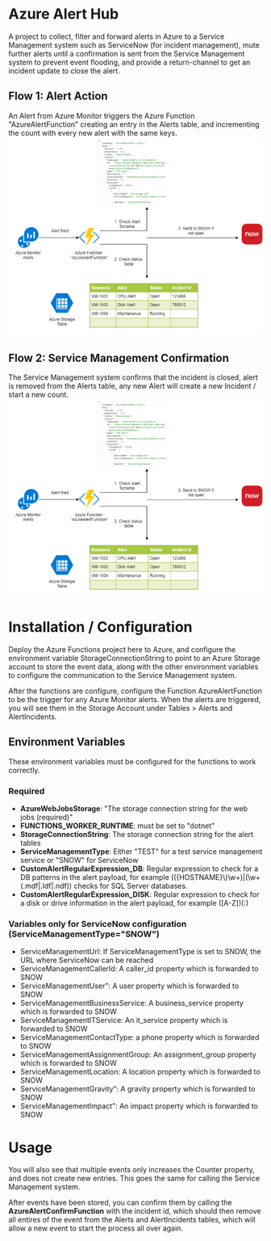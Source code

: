 # Azure Alert Hub
A project to collect, filter and forward alerts in Azure to a Service Management system such as ServiceNow (for incident management), mute further alerts until a confirmation is sent from the Service Management system to prevent event flooding, and provide a return-channel to get an incident update to close the alert.

## Flow 1: Alert Action
An Alert from Azure Monitor triggers the Azure Function "AzureAlertFunction" creating an entry in the Alerts table, and incrementing the count with every new alert with the same keys.
![Alert Flow 1](img/AlertFlow1.png "text")

## Flow 2: Service Management Confirmation
The Service Management system confirms that the incident is closed, alert is removed from the Alerts table, any new Alert will create a new Incident / start a new count.
![Alert Flow 2](img/AlertFlow1.png "text")

# Installation / Configuration
Deploy the Azure Functions project here to Azure, and configure the environment variable StorageConnectionString to point to an Azure Storage account to store the event data, along with the other environment variables to configure the communication to the Service Management system.

After the functions are configure, configure the Function AzureAlertFunction to be the trigger for any Azure Monitor alerts.  When the alerts are triggered, you will see them in the Storage Account under Tables > Alerts and AlertIncidents.

## Environment Variables
These environment variables must be configured for the functions to work correctly.

### Required 

- **AzureWebJobsStorage**: "The storage connection string for the web jobs (required)"
- **FUNCTIONS_WORKER_RUNTIME**: must be set to "dotnet"
- **StorageConnectionString**: The storage connection string for the alert tables
- **ServiceManagementType**: Either "TEST" for a test service management service or "SNOW" for ServiceNow
- **CustomAlertRegularExpression_DB**: Regular expression to check for a DB patterns in the alert payload, for example (({HOSTNAME}\\)\w+)|(\w+(.mdf|.ldf|.ndf)) checks for SQL Server databases.
- **CustomAlertRegularExpression_DISK**: Regular expression to check for a disk or drive information in the alert payload, for example ([A-Z])(:)

### Variables only for ServiceNow configuration (ServiceManagementType="SNOW")
- ServiceManagementUrl: If ServiceManagementType is set to SNOW, the URL where ServiceNow can be reached
- ServiceManagementCallerId: A caller_id property which is forwarded to SNOW
- ServiceManagementUser": A user property which is forwarded to SNOW
- ServiceManagementBusinessService: A business_service property which is forwarded to SNOW
- ServiceManagementITService: An it_service property which is forwarded to SNOW
- ServiceManagementContactType: a phone property which is forwarded to SNOW
- ServiceManagementAssignmentGroup: An assignment_group property which is forwarded to SNOW
- ServiceManagementLocation: A location property which is forwarded to SNOW
- ServiceManagementGravity": A gravity property which is forwarded to SNOW
- ServiceManagementImpact": An impact property which is forwarded to SNOW

# Usage

You will also see that multiple events only increases the Counter property, and does not create new entries.  This goes the same for calling the Service Management system.

After events have been stored, you can confirm them by calling the **AzureAlertConfirmFunction** with the incident id, which should then remove all entires of the event from the Alerts and AlertIncidents tables, which will allow a new event to start the process all over again.

